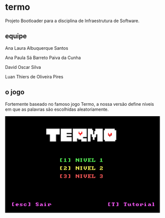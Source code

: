 # termo
Projeto Bootloader para a disciplina de Infraestrutura de Software.

## equipe
Ana Laura Albuquerque Santos

Ana Paula Sá Barreto Paiva da Cunha

David Oscar Silva

Luan Thiers de Oliveira Pires 

## o jogo
Fortemente baseado no famoso jogo Termo, a nossa versão define níveis em que as palavras são escolhidas aleatoriamente.
<p align="center">
  <img src = "/images/inicio.png"/>
</p>
